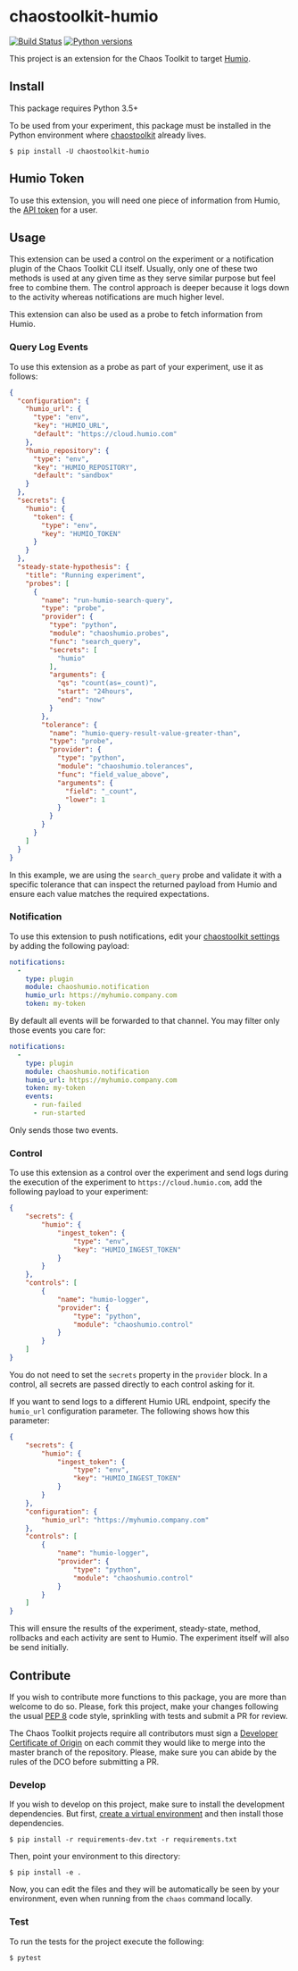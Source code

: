 # chaostoolkit-humio

[![Build Status](https://travis-ci.org/chaostoolkit-incubator/chaostoolkit-humio.svg?branch=master)](https://travis-ci.org/chaostoolkit-incubator/chaostoolkit-humio)
[![Python versions](https://img.shields.io/pypi/pyversions/chaostoolkit-humio.svg)](https://www.python.org/)

This project is an extension for the Chaos Toolkit to target [Humio][humio].

[humio]: https://www.humio.com/

## Install

This package requires Python 3.5+

To be used from your experiment, this package must be installed in the Python
environment where [chaostoolkit][] already lives.

[chaostoolkit]: https://github.com/chaostoolkit/chaostoolkit

```
$ pip install -U chaostoolkit-humio
```

## Humio Token

To use this extension, you will need one piece of information from Humio, the
[API token][token] for a user.

[token]: https://cloud.humio.com/docs/http-api/index.html#api-token

## Usage

This extension can be used a control on the experiment or a notification
plugin of the Chaos Toolkit CLI itself. Usually, only one of these two methods
is used at any given time as they serve similar purpose but feel free to
combine them. The control approach is deeper because it logs down to the
activity whereas notifications are much higher level.

This extension can also be used as a probe to fetch information from Humio.

### Query Log Events

To use this extension as a probe as part of your experiment, use it as
follows:

```json
{
  "configuration": {
    "humio_url": {
      "type": "env",
      "key": "HUMIO_URL",
      "default": "https://cloud.humio.com"
    },
    "humio_repository": {
      "type": "env",
      "key": "HUMIO_REPOSITORY",
      "default": "sandbox"
    }
  },
  "secrets": {
    "humio": {
      "token": {
        "type": "env",
        "key": "HUMIO_TOKEN"
      }
    }
  },
  "steady-state-hypothesis": {
    "title": "Running experiment",
    "probes": [
      {
        "name": "run-humio-search-query",
        "type": "probe",
        "provider": {
          "type": "python",
          "module": "chaoshumio.probes",
          "func": "search_query",
          "secrets": [
            "humio"
          ],
          "arguments": {
            "qs": "count(as=_count)",
            "start": "24hours",
            "end": "now"
          }
        },
        "tolerance": {
          "name": "humio-query-result-value-greater-than",
          "type": "probe",
          "provider": {
            "type": "python",
            "module": "chaoshumio.tolerances",
            "func": "field_value_above",
            "arguments": {
              "field": "_count",
              "lower": 1
            }
          }
        }
      }
    ]
  }
}
```

In this example, we are using the `search_query` probe and validate it with
a specific tolerance that can inspect the returned payload from Humio and
ensure each value matches the required expectations.

### Notification

To use this extension to push notifications, edit your
[chaostoolkit settings][settings] by adding the following payload:

[settings]: https://docs.chaostoolkit.org/reference/usage/cli/#configure-the-chaos-toolkit

```yaml
notifications:
  -
    type: plugin
    module: chaoshumio.notification
    humio_url: https://myhumio.company.com
    token: my-token
```

By default all events will be forwarded to that channel. You may filter only
those events you care for:


```yaml
notifications:
  -
    type: plugin
    module: chaoshumio.notification
    humio_url: https://myhumio.company.com
    token: my-token
    events:
      - run-failed
      - run-started
```

Only sends those two events.

### Control

To use this extension as a control over the experiment and send logs during
the execution of the experiment to `https://cloud.humio.com`, add the following
payload to your experiment:

```json
{
    "secrets": {
        "humio": {
            "ingest_token": {
                "type": "env",
                "key": "HUMIO_INGEST_TOKEN"
            }
        }
    },
    "controls": [
        {
            "name": "humio-logger",
            "provider": {
                "type": "python",
                "module": "chaoshumio.control"
            }
        }
    ]
}
```

You do not need to set the `secrets` property in the `provider` block. In a
control, all secrets are passed directly to each control asking for it.

If you want to send logs to a different Humio URL endpoint, specify the
`humio_url` configuration parameter. The following shows how this parameter:

```json
{
    "secrets": {
        "humio": {
            "ingest_token": {
                "type": "env",
                "key": "HUMIO_INGEST_TOKEN"
            }
        }
    },
    "configuration": {
        "humio_url": "https://myhumio.company.com"
    },
    "controls": [
        {
            "name": "humio-logger",
            "provider": {
                "type": "python",
                "module": "chaoshumio.control"
            }
        }
    ]
}
```

This will ensure the results of the experiment, steady-state, method, rollbacks
and each activity are sent to Humio. The experiment itself will also be
send initially.

## Contribute

If you wish to contribute more functions to this package, you are more than
welcome to do so. Please, fork this project, make your changes following the
usual [PEP 8][pep8] code style, sprinkling with tests and submit a PR for
review.

[pep8]: https://pycodestyle.readthedocs.io/en/latest/

The Chaos Toolkit projects require all contributors must sign a
[Developer Certificate of Origin][dco] on each commit they would like to merge
into the master branch of the repository. Please, make sure you can abide by
the rules of the DCO before submitting a PR.

[dco]: https://github.com/probot/dco#how-it-works

### Develop

If you wish to develop on this project, make sure to install the development
dependencies. But first, [create a virtual environment][venv] and then install
those dependencies.

[venv]: http://chaostoolkit.org/reference/usage/install/#create-a-virtual-environment

```console
$ pip install -r requirements-dev.txt -r requirements.txt 
```

Then, point your environment to this directory:

```console
$ pip install -e .
```

Now, you can edit the files and they will be automatically be seen by your
environment, even when running from the `chaos` command locally.

### Test

To run the tests for the project execute the following:

```
$ pytest
```
